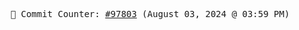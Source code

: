<p align="center">
    <samp>
        📮 Commit Counter: <a href="https://github.com/Javascript-void0/Javascript-void0/commits/main">#97803</a> (August 03, 2024 @ 03:59 PM)
    </samp>
</p>